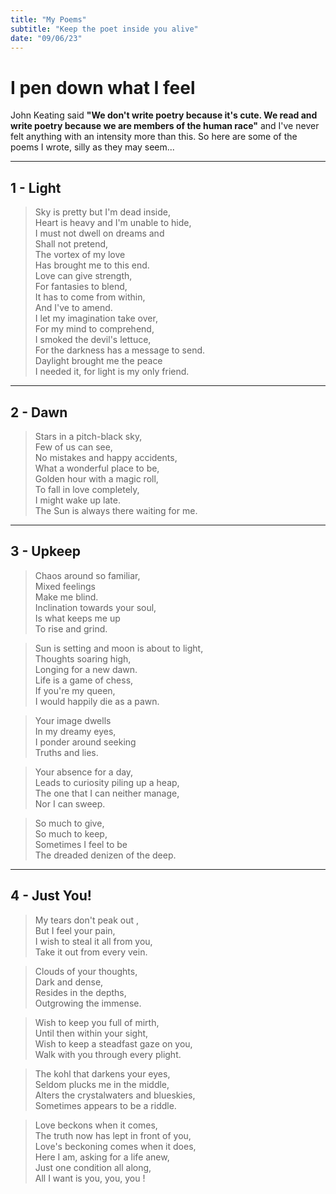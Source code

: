 ```yaml
---
title: "My Poems"
subtitle: "Keep the poet inside you alive"
date: "09/06/23"
---
```


# I pen down what I feel

John Keating said **"We don't write poetry because it's cute. We read and write poetry because we are members of the human race"** and I've never felt anything with an intensity more than this. So here are some of the poems I wrote, silly as they may seem...

---

## 1 - Light

>Sky is pretty but I'm dead inside,  
Heart is heavy and I'm unable to hide,  
I must not dwell on dreams and  
Shall not pretend,  
The vortex of my love  
Has brought me to this end.  
Love can give strength,  
For fantasies to blend,  
It has to come from within,  
And I've to amend.  
I let my imagination take over,  
For my mind to comprehend,  
I smoked the devil's lettuce,  
For the darkness has a message to send.  
Daylight brought me the peace  
I needed it, for light is my only friend.

---
## 2 - Dawn
>Stars in a pitch-black sky,  
Few of us can see,  
No mistakes and happy accidents,  
What a wonderful place to be,  
Golden hour with a magic roll,  
To fall in love completely,  
I might wake up late.  
The Sun is always there waiting for me.
---
## 3 - Upkeep
>Chaos around so familiar,  
Mixed feelings  
Make me blind.  
Inclination towards your soul,  
Is what keeps me up  
To rise and grind.  
  
>Sun is setting and moon is about to light,  
Thoughts soaring high,  
Longing for a new dawn.  
Life is a game of chess,  
If you're my queen,  
I would happily die as a pawn.  
  
>Your image dwells  
In my dreamy eyes,  
I ponder around seeking  
Truths and lies.  
  
>Your absence for a day,  
Leads to curiosity piling up a heap,  
The one that I can neither manage,  
Nor I can sweep.  
  
>So much to give,  
So much to keep,  
Sometimes I feel to be  
The dreaded denizen of the deep.

---
## 4 - Just You!
>My tears don't peak out ,  
But I feel your pain,  
I wish to steal it all from you,  
Take it out from every vein.  
  
>Clouds of your thoughts,  
Dark and dense,  
Resides in the depths,  
Outgrowing the immense.  
  
>Wish to keep you full of mirth,  
Until then within your sight,  
Wish to keep a steadfast gaze on you,  
Walk with you through every plight.  
  
>The kohl that darkens your eyes,  
Seldom plucks me in the middle,  
Alters the crystalwaters and blueskies,  
Sometimes appears to be a riddle.  
  
>Love beckons when it comes,  
The truth now has lept in front of you,  
Love's beckoning comes when it does,  
Here I am, asking for a life anew,  
Just one condition all along,  
All I want is you, you, you !